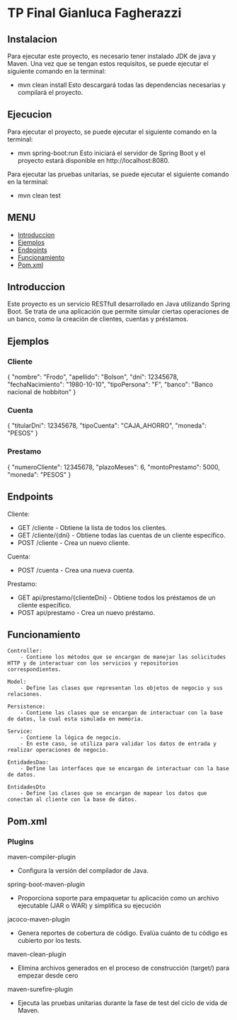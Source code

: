 # TP Final Gianluca Fagherazzi

## Instalacion
Para ejecutar este proyecto, es necesario tener instalado JDK de java y Maven. Una vez que se tengan estos requisitos, se puede ejecutar el siguiente comando en la terminal:
- mvn clean install
Esto descargará todas las dependencias necesarias y compilará el proyecto.

## Ejecucion
Para ejecutar el proyecto, se puede ejecutar el siguiente comando en la terminal:
- mvn spring-boot:run
Esto iniciará el servidor de Spring Boot y el proyecto estará disponible en http://localhost:8080.

Para ejecutar las pruebas unitarias, se puede ejecutar el siguiente comando en la terminal:
- mvn clean test

## MENU
- [Introduccion](#Introduccion)
- [Ejemplos](#Ejemplos)
- [Endpoints](#Endpoints)
- [Funcionamiento](#Funcionamiento)
- [Pom.xml](#Pom.xml)

## Introduccion
Este proyecto es un servicio RESTfull desarrollado en Java utilizando Spring Boot. Se trata de una aplicación que permite simular ciertas operaciones de un banco, como la creación de clientes, cuentas y préstamos.


## Ejemplos
### Cliente
{
    "nombre": "Frodo",
    "apellido": "Bolson",
    "dni": 12345678,
    "fechaNacimiento": "1980-10-10",
    "tipoPersona": "F",
    "banco": "Banco nacional de hobbiton"
}

### Cuenta
{
    "titularDni": 12345678,
    "tipoCuenta": "CAJA_AHORRO",
    "moneda": "PESOS"
}

### Prestamo
{
    "numeroCliente": 12345678,
    "plazoMeses": 6,
    "montoPrestamo": 5000,
    "moneda": "PESOS"
}


## Endpoints
Cliente: 
* GET /cliente - Obtiene la lista de todos los clientes.
* GET /cliente/{dni} - Obtiene todas las cuentas de un cliente específico.
* POST /cliente - Crea un nuevo cliente.

Cuenta:
* POST /cuenta - Crea una nueva cuenta.

Prestamo:
* GET api/prestamo/{clienteDni} - Obtiene todos los préstamos de un cliente específico.
* POST api/prestamo - Crea un nuevo préstamo.


## Funcionamiento  
    Controller:
        - Contiene los métodos que se encargan de manejar las solicitudes HTTP y de interactuar con los servicios y repositorios correspondientes.

    Model:
        - Define las clases que representan los objetos de negocio y sus relaciones.

    Persistence:
        - Contiene las clases que se encargan de interactuar con la base de datos, la cual esta simulada en memoria.

    Service:
        - Contiene la lógica de negocio.
        - En este caso, se utiliza para validar los datos de entrada y realizar operaciones de negocio.

    EntidadesDao:
        - Define las interfaces que se encargan de interactuar con la base de datos.

    EntidadesDto
        - Define las clases que se encargan de mapear los datos que conectan al cliente con la base de datos.


## Pom.xml
### Plugins
maven-compiler-plugin
* Configura la versión del compilador de Java.

spring-boot-maven-plugin
* Proporciona soporte para empaquetar tu aplicación como un archivo ejecutable (JAR o WAR) y simplifica su ejecución

jacoco-maven-plugin
* Genera reportes de cobertura de código. Evalúa cuánto de tu código es cubierto por los tests.

maven-clean-plugin
*  Elimina archivos generados en el proceso de construcción (target/) para empezar desde cero

maven-surefire-plugin
* Ejecuta las pruebas unitarias durante la fase de test del ciclo de vida de Maven.
